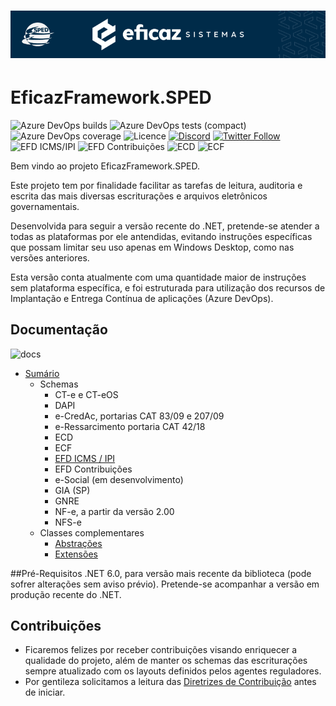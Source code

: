 # <p align="center"> ![EficazFramework.SPED](Assets/GitHub-HeaderReadme.png)
# EficazFramework.SPED

![Azure DevOps builds](https://eficazshields.azurewebsites.net/azure-devops/build/eficazcs/EficazFramework/21?&logo=azurepipelines&logoColor=white&style=flat-square)
![Azure DevOps tests (compact)](https://eficazshields.azurewebsites.net/azure-devops/tests/eficazcs/EficazFramework/21?compact_message&logo=azuredevops&logoColor=white&style=flat-square)
![Azure DevOps coverage](https://eficazshields.azurewebsites.net/azure-devops/coverage/eficazcs/EficazFramework/21?logo=codecov&logoColor=white&style=flat-square)
![Licence](https://img.shields.io/static/v1?label=licence&message=MIT&color=blue&style=flat-square&logo=github&logoColor=white)
[![Discord](https://eficazshields.azurewebsites.net/discord/846078359498653706?color=purple&logo=discord&logoColor=white&style=flat-square)](https://discord.gg/ePvZEGBgaf)
[![Twitter Follow](https://eficazshields.azurewebsites.net/twitter/follow/EficazCS?color=blue&label=twitter&logo=twitter&logoColor=white&style=flat-square)](https://twitter.com/EficazCS)
![EFD ICMS/IPI](https://eficazshields.azurewebsites.net/badge/EFD%20ICMS%2FIPI-v017-red?style=flat-square)
![EFD Contribuições](https://eficazshields.azurewebsites.net/badge/EFD%20Contribuições-v006-blue?style=flat-square)
![ECD](https://eficazshields.azurewebsites.net/badge/ECD-v9.00-brightgreen?style=flat-square)
![ECF](https://eficazshields.azurewebsites.net/badge/ECF-v0007-orange?style=flat-square)

   Bem vindo ao projeto EficazFramework.SPED.
   
   Este projeto tem por finalidade facilitar as tarefas de leitura, auditoria e escrita das mais diversas escriturações e arquivos eletrônicos governamentais.
   
   Desenvolvida para seguir a versão recente do .NET, pretende-se atender a todas as plataformas por ele antendidas, evitando instruções específicas que possam limitar seu uso apenas em Windows Desktop, como nas versões anteriores.
   
   Esta versão conta atualmente com uma quantidade maior de instruções sem plataforma específica, e foi estruturada para utilização dos recursos de Implantação e Entrega Contínua de aplicações (Azure DevOps).


## Documentação
![docs](https://eficazshields.azurewebsites.net/badge/docs-em%20construção-orange?style=flat-square)

   - [Sumário](/Docs/Api/EficazFrameworkSPED.md) 
     - Schemas
       - CT-e e CT-eOS
       - DAPI
       - e-CredAc, portarias CAT 83/09 e 207/09
       - e-Ressarcimento portaria CAT 42/18
       - ECD
       - ECF
       - [EFD ICMS / IPI](/Docs/Api/EficazFramework.SPED.Schemas.EFD_ICMS_IPI.md)
       - EFD Contribuições
       - e-Social (em desenvolvimento)
       - GIA (SP)
       - GNRE
       - NF-e, a partir da versão 2.00
       - NFS-e   
     - Classes complementares
       - [Abstrações](/Docs/Api/EficazFramework.SPED.Schemas.Primitives.md)
       - [Extensões](/Docs/Api/EficazFramework.SPED.Extensions.md)
   
   
##Pré-Requisitos
.NET 6.0, para versão mais recente da biblioteca (pode sofrer alterações sem aviso prévio). Pretende-se acompanhar a versão em produção recente do .NET.

   
 ## Contribuições
   - Ficaremos felizes por receber contribuições visando enriquecer a qualidade do projeto, além de manter os schemas das escriturações sempre atualizado com os layouts definidos pelos agentes reguladores.
   - Por gentileza solicitamos a leitura das [Diretrizes de Contribuição](/CONTRIBUTING.md) antes de iniciar.
